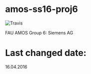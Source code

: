 # amos-ss16-proj6
![Travis](https://api.travis-ci.org/AMOSus/amos-ss16-proj6.svg?branch=master)

FAU AMOS Group 6: Siemens AG

# Last changed date:
16.04.2016
